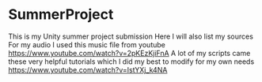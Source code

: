 # SummerProject
This is my Unity summer project submission
Here I will also list my sources
For my audio I used this music file from youtube https://www.youtube.com/watch?v=2pKEzKjiFnA
A lot of my scripts came these very helpful tutorials which I did my best to modify for my own needs
https://www.youtube.com/watch?v=IstYXj_k4NA
